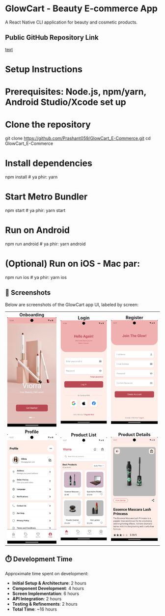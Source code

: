 # GlowCart - Beauty E-commerce App

A React Native CLI application for beauty and cosmetic products.

## Public GitHub Repository Link

[text](https://github.com/Prashant059/GlowCart_E-Commerce)

# Setup Instructions

# Prerequisites: Node.js, npm/yarn, Android Studio/Xcode set up

# Clone the repository

git clone https://github.com/Prashant059/GlowCart_E-Commerce.git
cd GlowCart_E-Commerce

# Install dependencies

npm install # ya phir: yarn

# Start Metro Bundler

npm start # ya phir: yarn start

# Run on Android

npm run android # ya phir: yarn android

# (Optional) Run on iOS - Mac par:

npm run ios # ya phir: yarn ios

## 📸 Screenshots

Below are screenshots of the GlowCart app UI, labeled by screen:

<table>
  <tr>
    <td align="center"><b>Onboarding</b><br><img src="ScreenShot/OnBoarding.png" alt="Onboarding Screen" width="200" /></td>
    <td align="center"><b>Login</b><br><img src="ScreenShot/Login.png" alt="Login Screen" width="200" /></td>
    <td align="center"><b>Register</b><br><img src="ScreenShot/Register.png" alt="Register Screen" width="200" /></td>
    
  </tr>
  <tr>
  <td align="center"><b>Profile</b><br><img src="ScreenShot/Profile.png" alt="Profile" width="200" /></td>
    <td align="center"><b>Product List</b><br><img src="ScreenShot/ProductList.png" alt="Product List" width="200" /></td>
    <td align="center"><b>Product Details</b><br><img src="ScreenShot/ProductDetail.png" alt="Product Details Screen" width="200" /></td>
  </tr>
</table>

## ⏱️ Development Time

Approximate time spent on development:

- **Initial Setup & Architecture**: 2 hours
- **Component Development**: 4 hours
- **Screen Implementation**: 6 hours
- **API Integration**: 2 hours
- **Testing & Refinements**: 2 hours
- **Total Time**: ~16 hours
